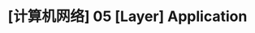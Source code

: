 ---
title: "[计算机网络] 05 [Layer] Application"
created_at: 2019-09-22 08:15:00
draft: true
toc: true
---